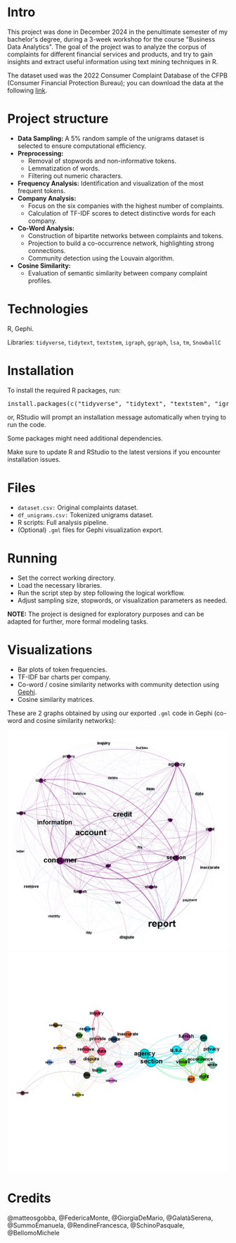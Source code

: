 # Intro
This project was done in December 2024 in the penultimate semester of my bachelor's degree, during a 3-week workshop for the course "Business Data Analytics". The goal of the project was to analyze the corpus of complaints for different financial services and products, and try to gain insights and extract useful information using text mining techniques in R.

The dataset used was the 2022 Consumer Complaint Database of the CFPB (Consumer Financial Protection Bureau); you can download the data at the following [link](https://www.consumerfinance.gov/data-research/consumer-complaints/).
# Project structure
- **Data Sampling:** A 5% random sample of the unigrams dataset is selected to ensure computational efficiency.
- **Preprocessing:**
  - Removal of stopwords and non-informative tokens.
  - Lemmatization of words.
  - Filtering out numeric characters.
- **Frequency Analysis:** Identification and visualization of the most frequent tokens.
- **Company Analysis:**
  - Focus on the six companies with the highest number of complaints.
  - Calculation of TF-IDF scores to detect distinctive words for each company.
- **Co-Word Analysis:**
  - Construction of bipartite networks between complaints and tokens.
  - Projection to build a co-occurrence network, highlighting strong connections.
  - Community detection using the Louvain algorithm.
- **Cosine Similarity:**
  - Evaluation of semantic similarity between company complaint profiles.
# Technologies
R, Gephi.

Libraries: `tidyverse`, `tidytext`, `textstem`, `igraph`, `ggraph`, `lsa`, `tm`, `SnowballC`

# Installation
To install the required R packages, run:

<pre>install.packages(c("tidyverse", "tidytext", "textstem", "igraph", "ggraph", "lsa", "tm", "SnowballC"))</pre>

or, RStudio will prompt an installation message automatically when trying to run the code.


Some packages might need additional dependencies.

Make sure to update R and RStudio to the latest versions if you encounter installation issues.

# Files

- ```dataset.csv:``` Original complaints dataset.
- ```df_unigrams.csv:``` Tokenized unigrams dataset.
- R scripts: Full analysis pipeline.
- (Optional) ```.gml``` files for Gephi visualization export.

# Running
- Set the correct working directory.
- Load the necessary libraries.
- Run the script step by step following the logical workflow.
- Adjust sampling size, stopwords, or visualization parameters as needed.

**NOTE:** The project is designed for exploratory purposes and can be adapted for further, more formal modeling tasks.

# Visualizations
- Bar plots of token frequencies.
- TF-IDF bar charts per company.
- Co-word / cosine similarity networks with community detection using [Gephi](https://gephi.org/).
- Cosine similarity matrices.

These are 2 graphs obtained by using our exported ```.gml``` code in Gephi (co-word and cosine similarity networks):
<p align="center">
  <img src="https://raw.githubusercontent.com/matteosgobba/Text-Mining-Workshop-Analysis-on-customer-complaints/refs/heads/main/screenshots/coword_graph.png" width="500"/>
  <img src="https://raw.githubusercontent.com/matteosgobba/Text-Mining-Workshop-Analysis-on-customer-complaints/refs/heads/main/screenshots/cosine_similarity.png" width="500"/>
</p>

# Credits

@matteosgobba, @FedericaMonte, @GiorgiaDeMario, @GalatàSerena, @SummoEmanuela, @RendineFrancesca, @SchinoPasquale, @BellomoMichele

